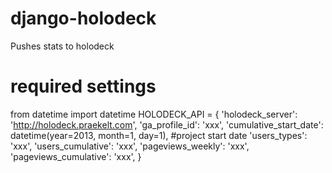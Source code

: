 django-holodeck
===============

Pushes stats to holodeck

required settings
=================
 from datetime import datetime
 HOLODECK_API = {
     'holodeck_server': 'http://holodeck.praekelt.com',
     'ga_profile_id': 'xxx',
     'cumulative_start_date': datetime(year=2013, month=1, day=1), #project start date
     'users_types': 'xxx',
     'users_cumulative': 'xxx',
     'pageviews_weekly': 'xxx',
     'pageviews_cumulative': 'xxx',
 }
